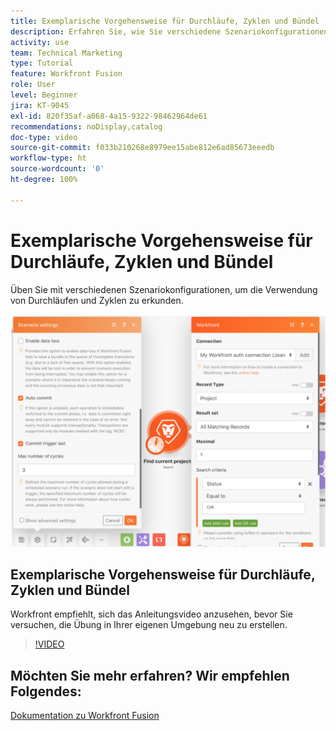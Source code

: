 ```yaml
---
title: Exemplarische Vorgehensweise für Durchläufe, Zyklen und Bündel
description: Erfahren Sie, wie Sie verschiedene Szenariokonfigurationen verwenden können, um die Verwendung von Durchläufen und Zyklen in [!DNL Adobe Workfront Fusion]zu erkunden.
activity: use
team: Technical Marketing
type: Tutorial
feature: Workfront Fusion
role: User
level: Beginner
jira: KT-9045
exl-id: 820f35af-a068-4a15-9322-98462964de61
recommendations: noDisplay,catalog
doc-type: video
source-git-commit: f033b210268e8979ee15abe812e6ad85673eeedb
workflow-type: ht
source-wordcount: '0'
ht-degree: 100%

---
```


# Exemplarische Vorgehensweise für Durchläufe, Zyklen und Bündel

Üben Sie mit verschiedenen Szenariokonfigurationen, um die Verwendung von Durchläufen und Zyklen zu erkunden.

![Ein Bild der Einstellungen zu Durchläufen und Zyklen](assets/execution-history-and-scheduling-6.png)

## Exemplarische Vorgehensweise für Durchläufe, Zyklen und Bündel

Workfront empfiehlt, sich das Anleitungsvideo anzusehen, bevor Sie versuchen, die Übung in Ihrer eigenen Umgebung neu zu erstellen.

>[!VIDEO](https://video.tv.adobe.com/v/335286/?quality=12&learn=on)



## Möchten Sie mehr erfahren? Wir empfehlen Folgendes:

[Dokumentation zu Workfront Fusion](https://experienceleague.adobe.com/docs/workfront/using/adobe-workfront-fusion/workfront-fusion-2.html?lang=de)
